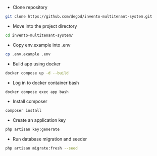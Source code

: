 -   Clone repository

```bash
git clone https://github.com/degod/invento-multitenant-system.git
```

-   Move into the project directory

```bash
cd invento-multitenant-system/
```

-   Copy env.example into .env

```bash
cp .env.example .env
```

-   Build app using docker

```bash
docker compose up -d --build
```

-   Log in to docker container bash

```bash
docker compose exec app bash
```

-   Install composer

```bash
composer install
```

-   Create an application key

```bash
php artisan key:generate
```

-   Run database migration and seeder

```bash
php artisan migrate:fresh --seed
```
